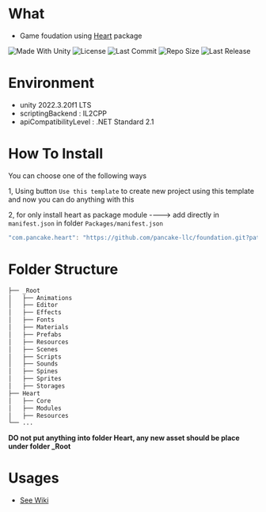 # What

- Game foudation using [Heart](https://github.com/pancake-llc/foundation/tree/main/Assets/Heart) package

<p align="left">
  <a>
    <img alt="Made With Unity" src="https://img.shields.io/badge/made%20with-Unity-57b9d3.svg?logo=Unity">
  </a>
  <a>
    <img alt="License" src="https://img.shields.io/github/license/pancake-llc/foundation?logo=github">
  </a>
  <a>
    <img alt="Last Commit" src="https://img.shields.io/github/last-commit/pancake-llc/foundation?logo=Mapbox&color=orange">
  </a>
  <a>
    <img alt="Repo Size" src="https://img.shields.io/github/repo-size/pancake-llc/foundation?logo=VirtualBox">
  </a>
  <a>
    <img alt="Last Release" src="https://img.shields.io/github/v/release/pancake-llc/foundation?include_prereleases&logo=Dropbox&color=yellow">
  </a>
</p>

# Environment

- unity 2022.3.20f1 LTS
- scriptingBackend : IL2CPP
- apiCompatibilityLevel : .NET Standard 2.1

# How To Install

You can choose one of the following ways

1, Using button `Use this template` to create new project using this template and now you can do anything with this

2, for only install heart as package module ----> add directly in `manifest.json` in folder `Packages/manifest.json`

```csharp
"com.pancake.heart": "https://github.com/pancake-llc/foundation.git?path=Assets/Heart#2.7.3",
```


# Folder Structure

```bash
├── _Root
│   ├── Animations
│   ├── Editor
│   ├── Effects
│   ├── Fonts
│   ├── Materials
│   ├── Prefabs
│   ├── Resources
│   ├── Scenes
│   ├── Scripts
│   ├── Sounds
│   ├── Spines
│   ├── Sprites
│   ├── Storages
├── Heart
│   ├── Core
│   ├── Modules
│   ├── Resources
└── ...
```

**DO not put anything into folder Heart, any new asset should be place under folder _Root**


# Usages

- [See Wiki](https://github.com/pancake-llc/foundation/wiki)

